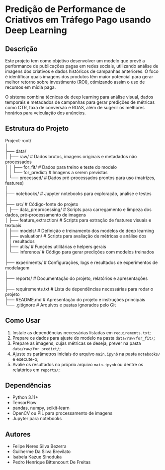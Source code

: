 # Predição de Performance de Criativos em Tráfego Pago usando Deep Learning

## Descrição

Este projeto tem como objetivo desenvolver um modelo que prevê a performance de publicações pagas em redes sociais, utilizando análise de imagens dos criativos e dados históricos de campanhas anteriores. O foco é identificar quais imagens dos produtos têm maior potencial para gerar melhor retorno sobre investimento (ROI), otimizando assim o uso de recursos em mídia paga.

O sistema combina técnicas de deep learning para análise visual, dados temporais e metadados de campanhas para gerar predições de métricas como CTR, taxa de conversão e ROAS, além de sugerir os melhores horários para veiculação dos anúncios.

## Estrutura do Projeto

Project-root/  
 │  
 ├── data/  
 │ ├── raw/                  # Dados brutos, imagens originais e metadados não processados  
 │ │ ├── for_fit/            # Dados para treino e teste do modelo  
 │ │ └── for_predict/        # Imagens a serem previstas  
 │ └── processed/            # Dados pré-processados prontos para uso (matrizes, features)  
 │  
 ├── notebooks/              # Jupyter notebooks para exploração, análise e testes  
 │  
 ├── src/                    # Código-fonte do projeto  
 │ ├── data_preprocessing/   # Scripts para carregamento e limpeza dos dados, pré-processamento de imagens  
 │ ├── feature_extraction/   # Scripts para extração de features visuais e textuais  
 │ ├── models/               # Definição e treinamento dos modelos de deep learning  
 │ ├── evaluation/           # Scripts para avaliação de métricas e análise dos  
 │ │	resultados  
 │ ├── utils/                # Funções utilitárias e helpers gerais  
 │ └── inference/            # Código para gerar predições com modelos treinados  
 │  
 ├── experiments/            # Configurações, logs e resultados de experimentos de modelagem  
 │  
 ├── reports/                # Documentação do projeto, relatórios e apresentações  
 │  
 ├── requirements.txt        # Lista de dependências necessárias para rodar o projeto  
 ├── README.md               # Apresentação do projeto e instruções principais  
 └── .gitignore              # Arquivos e pastas ignorados pelo Git  
  
## Como Usar

1. Instale as dependências necessárias listadas em `requirements.txt`;
2. Prepare os dados para ajuste do modelo na pasta `data/raw/for_fit/`;
3. Prepare as imagens, cujas métricas se deseja, prever na pasta `data/raw/for_predict/`;
4. Ajuste os parâmetros iniciais do arquivo `main.ipynb` na pasta `notebooks/` e execute-o;
5. Avalie os resultados no próprio arquivo `main.ipynb` ou dentre os relatórios em `reports/`;

## Dependências

- Python 3.11+
- TensorFlow
- pandas, numpy, scikit-learn
- OpenCV ou PIL para processamento de imagens
- Jupyter para notebooks

## Autores

- Felipe Neres Silva Bezerra
- Guilherme Da Silva Brevilato
- Isabela Kazue Sinoduka
- Pedro Henrique Bittencourt De Freitas 
